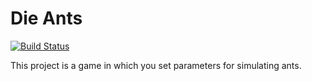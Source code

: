 # Die Ants

[![Build Status](https://travis-ci.org/BCCN-Prog/2019_elegANT.svg?branch=master)](https://travis-ci.org/BCCN-Prog/2019_elegANT)

This project is a game in which you set parameters for simulating ants.
